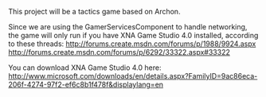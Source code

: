 This project will be a tactics game based on Archon.

Since we are using the GamerServicesComponent to handle networking, the game will only run if you have XNA Game Studio 4.0 installed, according to these threads:
http://forums.create.msdn.com/forums/p/1988/9924.aspx
http://forums.create.msdn.com/forums/p/6292/33322.aspx#33322

You can download XNA Game Studio 4.0 here: http://www.microsoft.com/downloads/en/details.aspx?FamilyID=9ac86eca-206f-4274-97f2-ef6c8b1f478f&displaylang=en